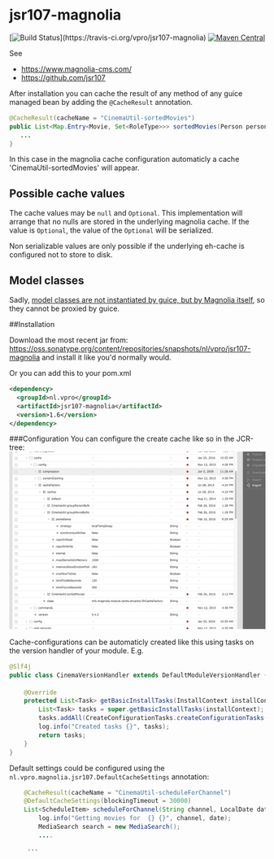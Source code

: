 # jsr107-magnolia
[![Build Status](https://travis-ci.org/vpro/jsr107-magnolia.svg?)](https://travis-ci.org/vpro/jsr107-magnolia)
[![Maven Central](https://maven-badges.herokuapp.com/maven-central/nl.vpro/jsr107-magnolia/badge.svg?style=plastic)](https://maven-badges.herokuapp.com/maven-central/nl.vpro/jsr107-magnolia)

See 
 - https://www.magnolia-cms.com/
 - https://github.com/jsr107

 
After installation you can cache the result of any method of any guice managed bean by adding the `@CacheResult` annotation.
```java
@CacheResult(cacheName = "CinemaUtil-sortedMovies")
public List<Map.Entry<Movie, Set<RoleType>>> sortedMovies(Person person) {
   ...
}
```

In this case in the magnolia cache configuration automaticly a cache 'CinemaUtil-sortedMovies' will appear.

## Possible cache values
The cache values may be `null` and `Optional`. This implementation will arrange that no nulls are stored in the underlying magnolia cache. If the value is `Optional`, the value of the `Optional` will be serialized.

Non serializable values are only possible if the underlying eh-cache is configured not to store to disk.

## Model classes
Sadly, [model classes are not instantiated by guice, but by Magnolia itself](https://jira.magnolia-cms.com/browse/MAGNOLIA-6601), so they cannot be proxied by guice.


##Installation

Download the most recent jar from: https://oss.sonatype.org/content/repositories/snapshots/nl/vpro/jsr107-magnolia and install it like you'd normally would.

Or you can add this to your pom.xml
```xml
<dependency>
  <groupId>nl.vpro</groupId>
  <artifactId>jsr107-magnolia</artifactId>
  <version>1.6</version>
</dependency>
```
###Configuration
You can configure the create cache like so in the JCR-tree:
![cache configuration](cache-config.png?raw=true "Cache configuration")

Cache-configurations can be automaticly created like this using tasks on the version handler of your module.
E.g.
```java
@Slf4j
public class CinemaVersionHandler extends DefaultModuleVersionHandler {
 
    @Override
    protected List<Task> getBasicInstallTasks(InstallContext installContext) {
        List<Task> tasks = super.getBasicInstallTasks(installContext);
        tasks.addAll(CreateConfigurationTasks.createConfigurationTasks(CinemaUtilWithCaching.class));
        log.info("Created tasks {}", tasks);
        return tasks;
    }
}
```
Default settings could be configured using the `nl.vpro.magnolia.jsr107.DefaultCacheSettings` annotation:
```java
    @CacheResult(cacheName = "CinemaUtil-scheduleForChannel")
    @DefaultCacheSettings(blockingTimeout = 30000)
    List<ScheduleItem> scheduleForChannel(String channel, LocalDate date) {
        log.info("Getting movies for  {} {}", channel, date);
        MediaSearch search = new MediaSearch();
        ....
        
     ```


